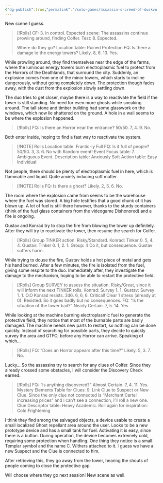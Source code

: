 ```yaml
---
{"dg-publish":true,"permalink":"/solo-games/assassin-s-creed-of-duskvol-bit-d/session-6/","noteIcon":""}
---
```


New scene I guess.

> [!Rolls]
> CF: 3. In control.
> Expected scene: The assassins continue prowling around, finding Colfer.
> Test: 8. Expected.
> 
> Where do they go?
> Location table: Ruined Protection
> FQ: Is there a damage to the energy towers? Likely. 8, 6. 13. Yes.

While prowling around, they find themselves near the edge of the farms, where the luminous energy towers burn electroplasmic fuel to protect from the Horrors of the Deathlands, that surround the city.
Suddenly, an explosion comes from one of the minor towers, which starts to incline dungerously, without going completely down. The protection though fades away, with the dust from the explosion slowly settling down. 

The duo tries to get closer, maybe there is a way to reactivate the field if the tower is still standing. No need for even more ghosts while sneaking around.
The tall stone and timber building had some glasswork on the windows, which now lie shattered on the ground. A hole in a wall seems to be where the explosion happened.

> [!Rolls]
> FQ: Is there an Horror near the entrance? 50/50. 7, 4. 9. No.
> 

Both enter inside, hoping to find a fast way to reactivate the system.


> [!NOTE] Rolls
> Location table: Frantic-ly Full
> FQ: Is it full of people? 50/50. 3, 3. 6. No with Random event!
> Event Focus table: 7. Ambiguous Event.
> Description table: Anxiously Soft
> Action table: Easy Individual

Not people, there should be plenty of electroplasmic fuel in here, which is flammable and liquid. Quite anxiety inducing soft matter.


> [!NOTE] Rolls
> FQ: Is there a ghost? Likely. 2, 5. 6. No.

The room where the explosion came from seems to be the warehouse where the fuel was stored. A big hole testifies that a good chunk of it has blown up. A lot of fuel is still there however, thanks to the sturdy containers (think of the fuel glass containers from the videogame Dishonored) and a fire is ongoing.

Gustav and Konrad try to stop the fire from blowing the tower up definitely. After they will try to reactivate the tower, then resume the search for Colfer.


> [!Rolls]
> Group TINKER action. Risky/Standard.
> Konrad: Tinker 0. 5, 4. 4.
> Gustav: Tinker 0. 1, 2. 1.
> Group: 4
> Do it, but consequence. Gustav suffers harm.

While trying to douse the fire, Gustav holds a hot piece of metal and gets his hand burned. After a few minutes, the fire is isolated from the fuel, giving some respite to the duo.
Immediately after, they investigate the damage to the mechanism, hoping to be able to restart the protective field.


> [!Rolls]
> Group SURVEY to assess the situation.
> Risky/Great, since it will inform the next TINKER rolls.
> Konrad: Survey 1. 1.
> Gustav: Survey 1. 1. O.O
> Konrad resists. 3d6. 6, 6, 6. Critical! Clear 1 stress (already at 0). Resisted.
> So it goes badly but no consequences.
> FQ: “Is the situation of the tower bad?” Nearly Certain.  7, 5. 14. Yes.

While looking at the machine burning electroplasmic fuel to generate the protective field, they notice that most of the burnable parts are badly damaged. The machine needs new parts to restart, so nothing can be done quickly.
Instead of searching for possible parts, they decide to quickly survey the area and GTFO, before any Horror can arrive.
Speaking of which…
> [!Rolls]
> FQ: “Does an Horror appears after this time?” Likely. 5, 3. 7. No.

Lucky…
So the assassins try to search for any clues of Colfer.
Since they already crossed some obstacles, I will consider the Discovery Check earned.

> [!Rolls]
> FQ: “Is anything discovered?” Almost Certain. 7, 4. 11. Yes.
> Mystery Elements Table for Clues: 9. Link Clue to Suspect or New Clue.
> Since the only clue not connected is “Merchant Cartel increasing prices” and I can’t see a connection, I’ll roll a new one.
> Clue Descriptor table: Heavy Academic.
> Roll again for inspiration: Cold Frightening

I think they find among the salvaged objects, a device usable to create a small localized Ghost repellant area around the user. Looks to be a new prototype device and has a small tank for fuel.
Activating it is easy, since there is a button. During operation, the device becomes extremely cold, requiring some protection when handling.
One thing they notice is a small Templar symbol and the name C. Withers attached to it.
I guess we have a new Suspect and the Clue is connected to him.

After retrieving this, they go away from the tower, hearing the shouts of people coming to close the protective gap.

Will choose where they go next session!
New scene as well.